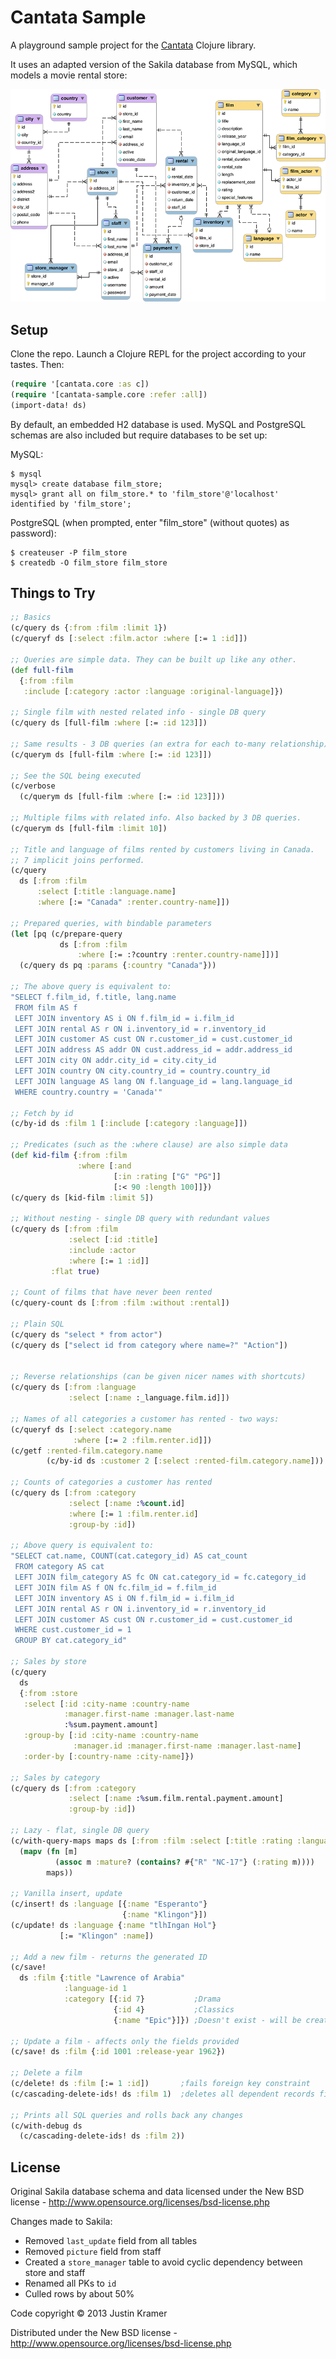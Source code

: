 # Cantata Sample

A playground sample project for the [Cantata](https://github.com/jkk/cantata) Clojure library.

It uses an adapted version of the Sakila database from MySQL, which models a movie rental store:

<img src="https://github.com/jkk/cantata-sample/raw/master/doc/film_store.png">

## Setup

Clone the repo. Launch a Clojure REPL for the project according to your tastes. Then:

```clj
(require '[cantata.core :as c])
(require '[cantata-sample.core :refer :all])
(import-data! ds)
```

By default, an embedded H2 database is used. MySQL and PostgreSQL schemas are also included but require databases to be set up:

MySQL:

```
$ mysql
mysql> create database film_store;
mysql> grant all on film_store.* to 'film_store'@'localhost' identified by 'film_store';
```

PostgreSQL (when prompted, enter "film_store" (without quotes) as password):

```
$ createuser -P film_store
$ createdb -O film_store film_store
```

## Things to Try

```clj
;; Basics
(c/query ds {:from :film :limit 1})
(c/queryf ds [:select :film.actor :where [:= 1 :id]])
  
;; Queries are simple data. They can be built up like any other.
(def full-film
  {:from :film
   :include [:category :actor :language :original-language]})
  
;; Single film with nested related info - single DB query
(c/query ds [full-film :where [:= :id 123]])
  
;; Same results - 3 DB queries (an extra for each to-many relationship)
(c/querym ds [full-film :where [:= :id 123]])
  
;; See the SQL being executed
(c/verbose
  (c/querym ds [full-film :where [:= :id 123]]))
  
;; Multiple films with related info. Also backed by 3 DB queries.
(c/querym ds [full-film :limit 10])
  
;; Title and language of films rented by customers living in Canada.
;; 7 implicit joins performed.
(c/query
  ds [:from :film
      :select [:title :language.name]
      :where [:= "Canada" :renter.country-name]])
  
;; Prepared queries, with bindable parameters
(let [pq (c/prepare-query
           ds [:from :film
               :where [:= :?country :renter.country-name]])]
  (c/query ds pq :params {:country "Canada"}))
  
;; The above query is equivalent to:
"SELECT f.film_id, f.title, lang.name
 FROM film AS f
 LEFT JOIN inventory AS i ON f.film_id = i.film_id
 LEFT JOIN rental AS r ON i.inventory_id = r.inventory_id
 LEFT JOIN customer AS cust ON r.customer_id = cust.customer_id
 LEFT JOIN address AS addr ON cust.address_id = addr.address_id
 LEFT JOIN city ON addr.city_id = city.city_id
 LEFT JOIN country ON city.country_id = country.country_id
 LEFT JOIN language AS lang ON f.language_id = lang.language_id
 WHERE country.country = 'Canada'"
  
;; Fetch by id
(c/by-id ds :film 1 [:include [:category :language]])
  
;; Predicates (such as the :where clause) are also simple data
(def kid-film {:from :film
               :where [:and
                       [:in :rating ["G" "PG"]]
                       [:< 90 :length 100]]})
(c/query ds [kid-film :limit 5])
  
;; Without nesting - single DB query with redundant values
(c/query ds [:from :film
             :select [:id :title]
             :include :actor
             :where [:= 1 :id]]
         :flat true)
  
;; Count of films that have never been rented
(c/query-count ds [:from :film :without :rental])
  
;; Plain SQL
(c/query ds "select * from actor")
(c/query ds ["select id from category where name=?" "Action"])


;; Reverse relationships (can be given nicer names with shortcuts)
(c/query ds [:from :language
             :select [:name :_language.film.id]])
  
;; Names of all categories a customer has rented - two ways:
(c/queryf ds [:select :category.name
              :where [:= 2 :film.renter.id]])
(c/getf :rented-film.category.name
        (c/by-id ds :customer 2 [:select :rented-film.category.name]))
  
;; Counts of categories a customer has rented
(c/query ds [:from :category
             :select [:name :%count.id]
             :where [:= 1 :film.renter.id]
             :group-by :id])
  
;; Above query is equivalent to:
"SELECT cat.name, COUNT(cat.category_id) AS cat_count
 FROM category AS cat
 LEFT JOIN film_category AS fc ON cat.category_id = fc.category_id
 LEFT JOIN film AS f ON fc.film_id = f.film_id
 LEFT JOIN inventory AS i ON f.film_id = i.film_id
 LEFT JOIN rental AS r ON i.inventory_id = r.inventory_id
 LEFT JOIN customer AS cust ON r.customer_id = cust.customer_id
 WHERE cust.customer_id = 1
 GROUP BY cat.category_id"
  
;; Sales by store
(c/query
  ds
  {:from :store
   :select [:id :city-name :country-name
            :manager.first-name :manager.last-name
            :%sum.payment.amount]
   :group-by [:id :city-name :country-name
              :manager.id :manager.first-name :manager.last-name]
   :order-by [:country-name :city-name]})

;; Sales by category
(c/query ds [:from :category
             :select [:name :%sum.film.rental.payment.amount]
             :group-by :id])
  
;; Lazy - flat, single DB query
(c/with-query-maps maps ds [:from :film :select [:title :rating :language.name]]
  (mapv (fn [m]
          (assoc m :mature? (contains? #{"R" "NC-17"} (:rating m))))
        maps))
  
;; Vanilla insert, update
(c/insert! ds :language [{:name "Esperanto"}
                         {:name "Klingon"}])
(c/update! ds :language {:name "tlhIngan Hol"}
           [:= "Klingon" :name])
  
;; Add a new film - returns the generated ID
(c/save!
  ds :film {:title "Lawrence of Arabia"
            :language-id 1
            :category [{:id 7}           ;Drama
                       {:id 4}           ;Classics
                       {:name "Epic"}]}) ;Doesn't exist - will be created
  
;; Update a film - affects only the fields provided
(c/save! ds :film {:id 1001 :release-year 1962})
  
;; Delete a film
(c/delete! ds :film [:= 1 :id])       ;fails foreign key constraint
(c/cascading-delete-ids! ds :film 1)  ;deletes all dependent records first
  
;; Prints all SQL queries and rolls back any changes
(c/with-debug ds
  (c/cascading-delete-ids! ds :film 2))
```

## License

Original Sakila database schema and data licensed under the New BSD license - http://www.opensource.org/licenses/bsd-license.php

Changes made to Sakila:

* Removed `last_update` field from all tables
* Removed `picture` field from staff
* Created a `store_manager` table to avoid cyclic dependency between store and staff
* Renamed all PKs to `id`
* Culled rows by about 50%

Code copyright © 2013 Justin Kramer

Distributed under the New BSD license - http://www.opensource.org/licenses/bsd-license.php